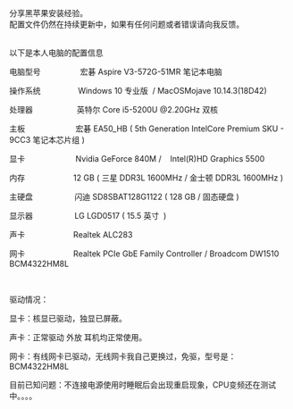 分享黑苹果安装经验。<br>
配置文件仍然在持续更新中，如果有任何问题或者错误请向我反馈。<br>
<br>
<p align="left">以下是本人电脑的配置信息</p><p align="left">电脑型号&nbsp; &nbsp;&nbsp; &nbsp;&nbsp; &nbsp;&nbsp; &nbsp;&nbsp; &nbsp;&nbsp; &nbsp;宏碁 Aspire V3-572G-51MR 笔记本电脑</p><p align="left">操作系统&nbsp; &nbsp;&nbsp; &nbsp;&nbsp; &nbsp;&nbsp; &nbsp;&nbsp; &nbsp;&nbsp;&nbsp;Windows 10 专业版&nbsp;&nbsp;/ MacOSMojave 10.14.3(18D42)</p><p align="left">处理器&nbsp; &nbsp;&nbsp; &nbsp;&nbsp; &nbsp;&nbsp; &nbsp;&nbsp; &nbsp;&nbsp; &nbsp;&nbsp;&nbsp;英特尔 Core i5-5200U @2.20GHz 双核</p><p align="left">主板&nbsp; &nbsp;&nbsp; &nbsp;&nbsp; &nbsp;&nbsp; &nbsp;&nbsp; &nbsp;&nbsp; &nbsp;&nbsp; &nbsp;&nbsp;&nbsp;宏碁 EA50_HB ( 5th Generation IntelCore Premium SKU - 9CC3 笔记本芯片组 )</p><p align="left">显卡&nbsp; &nbsp;&nbsp; &nbsp;&nbsp; &nbsp;&nbsp; &nbsp;&nbsp; &nbsp;&nbsp; &nbsp;&nbsp; &nbsp;&nbsp;&nbsp;Nvidia GeForce 840M /&nbsp; &nbsp; Intel(R)HD Graphics 5500</p><p align="left">内存&nbsp; &nbsp;&nbsp; &nbsp;&nbsp; &nbsp;&nbsp; &nbsp;&nbsp; &nbsp;&nbsp; &nbsp;&nbsp; &nbsp; 12 GB ( 三星 DDR3L 1600MHz / 金士顿 DDR3L 1600MHz )</p><p align="left">主硬盘&nbsp; &nbsp;&nbsp; &nbsp;&nbsp; &nbsp;&nbsp; &nbsp;&nbsp; &nbsp;&nbsp; &nbsp; 闪迪 SD8SBAT128G1122 ( 128 GB / 固态硬盘 )</p><p align="left">显示器&nbsp; &nbsp;&nbsp; &nbsp;&nbsp; &nbsp;&nbsp; &nbsp;&nbsp; &nbsp;&nbsp; &nbsp; LG LGD0517 ( 15.5 英寸&nbsp;&nbsp;)</p><p align="left">声卡&nbsp; &nbsp;&nbsp; &nbsp;&nbsp; &nbsp;&nbsp; &nbsp;&nbsp; &nbsp;&nbsp; &nbsp;&nbsp; &nbsp; Realtek ALC283</p><p align="left">网卡&nbsp; &nbsp;&nbsp; &nbsp;&nbsp; &nbsp;&nbsp; &nbsp;&nbsp; &nbsp;&nbsp; &nbsp;&nbsp; &nbsp; Realtek PCIe GbE Family Controller / Broadcom DW1510 BCM4322HM8L</p><br />
<p align="left">驱动情况：</p><p align="left">显卡：核显已驱动，独显已屏蔽。</p><p align="left">声卡：正常驱动 外放 耳机均正常使用。</p><p align="left">网卡：有线网卡已驱动，无线网卡我自己更换过，免驱，型号是：BCM4322HM8L</p><p align="left"><p align="left">目前已知问题：不连接电源使用时睡眠后会出现重启现象，CPU变频还在测试中。。。。</p>
